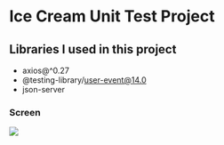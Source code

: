 # Ice Cream Unit Test Project
## Libraries I used in this project

- axios@^0.27
- @testing-library/user-event@14.0
- json-server

### Screen
![](screen.gif)